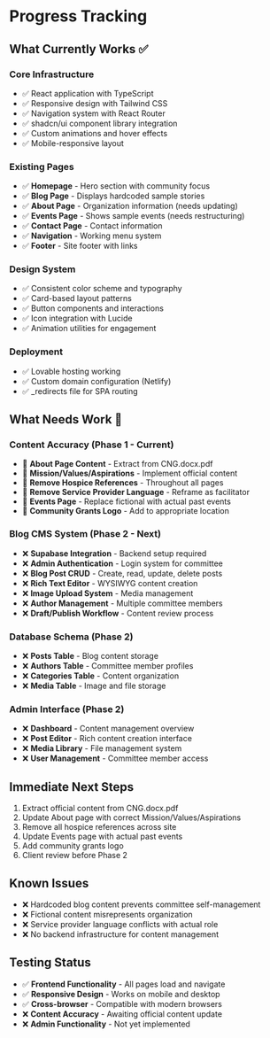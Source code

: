 
# Progress Tracking

## What Currently Works ✅

### Core Infrastructure
- ✅ React application with TypeScript
- ✅ Responsive design with Tailwind CSS
- ✅ Navigation system with React Router
- ✅ shadcn/ui component library integration
- ✅ Custom animations and hover effects
- ✅ Mobile-responsive layout

### Existing Pages
- ✅ **Homepage** - Hero section with community focus
- ✅ **Blog Page** - Displays hardcoded sample stories
- ✅ **About Page** - Organization information (needs updating)
- ✅ **Events Page** - Shows sample events (needs restructuring)
- ✅ **Contact Page** - Contact information
- ✅ **Navigation** - Working menu system
- ✅ **Footer** - Site footer with links

### Design System
- ✅ Consistent color scheme and typography
- ✅ Card-based layout patterns
- ✅ Button components and interactions
- ✅ Icon integration with Lucide
- ✅ Animation utilities for engagement

### Deployment
- ✅ Lovable hosting working
- ✅ Custom domain configuration (Netlify)
- ✅ _redirects file for SPA routing

## What Needs Work 🔄

### Content Accuracy (Phase 1 - Current)
- 🔄 **About Page Content** - Extract from CNG.docx.pdf
- 🔄 **Mission/Values/Aspirations** - Implement official content
- 🔄 **Remove Hospice References** - Throughout all pages
- 🔄 **Remove Service Provider Language** - Reframe as facilitator
- 🔄 **Events Page** - Replace fictional with actual past events
- 🔄 **Community Grants Logo** - Add to appropriate location

### Blog CMS System (Phase 2 - Next)
- ❌ **Supabase Integration** - Backend setup required
- ❌ **Admin Authentication** - Login system for committee
- ❌ **Blog Post CRUD** - Create, read, update, delete posts
- ❌ **Rich Text Editor** - WYSIWYG content creation
- ❌ **Image Upload System** - Media management
- ❌ **Author Management** - Multiple committee members
- ❌ **Draft/Publish Workflow** - Content review process

### Database Schema (Phase 2)
- ❌ **Posts Table** - Blog content storage
- ❌ **Authors Table** - Committee member profiles
- ❌ **Categories Table** - Content organization
- ❌ **Media Table** - Image and file storage

### Admin Interface (Phase 2)
- ❌ **Dashboard** - Content management overview
- ❌ **Post Editor** - Rich content creation interface
- ❌ **Media Library** - File management system
- ❌ **User Management** - Committee member access

## Immediate Next Steps
1. Extract official content from CNG.docx.pdf
2. Update About page with correct Mission/Values/Aspirations
3. Remove all hospice references across site
4. Update Events page with actual past events
5. Add community grants logo
6. Client review before Phase 2

## Known Issues
- ❌ Hardcoded blog content prevents committee self-management
- ❌ Fictional content misrepresents organization
- ❌ Service provider language conflicts with actual role
- ❌ No backend infrastructure for content management

## Testing Status
- ✅ **Frontend Functionality** - All pages load and navigate
- ✅ **Responsive Design** - Works on mobile and desktop
- ✅ **Cross-browser** - Compatible with modern browsers
- ❌ **Content Accuracy** - Awaiting official content update
- ❌ **Admin Functionality** - Not yet implemented
